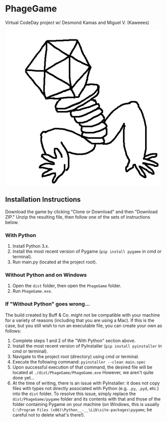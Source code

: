 # PhageGame

Virtual CodeDay project w/ Desmond Kamas and Miguel V. (Kaweees)

![Buffteriophage](img/buffteriophage2.png "Buffteriophage")

## Installation Instructions
Download the game by clicking "Clone or Download" and then "Download ZIP."  Unzip the resulting file, then follow one of the sets of instructions below.

### With Python

1. Install Python 3.x.
2. Install the most recent version of Pygame (`pip install pygame` in cmd or terminal).
3. Run main.py (located at the project root).

### Without Python and on Windows

1. Open the `dist` folder, then open the `PhageGame` folder.
2. Run `PhageGame.exe`.

### If "Without Python" goes wrong...

The build created by Buff & Co. might not be compatible with your machine for a variety of reasons (including that you are using a Mac).  If this is the case, but you still wish to run an executable file, you can create your own as follows:
1. Complete steps 1 and 2 of the "With Python" section above.
2. Install the most recent version of PyInstaller (`pip install pyinstaller` in cmd or terminal).
3. Navigate to the project root (directory) using cmd or terminal.
4. Execute the following command: `pyinstaller --clean main.spec`
5. Upon successful execution of that command, the desired file will be located at `./dist/PhageGame/PhageGame.exe`  However, we aren't quite done yet...
6. At the time of writing, there is an issue with PyInstaller: it does not copy files with types not directly associated with Python (e.g. `.py`, `.pyd`, etc.) into the `dist` folder.  To resolve this issue, simply replace the `dist/PhageGame/pygame` folder and its contents with that and those of the folder containing Pygame on your machine (on Windows, this is usually `C:\Program Files (x86)\Python__-__\Lib\site-packages\pygame`; be careful not to delete what's there!).